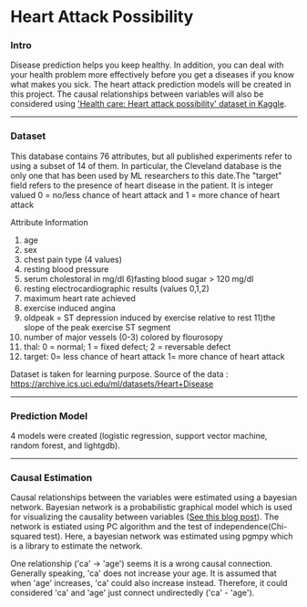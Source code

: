 # Heart Attack Possibility

### Intro
Disease prediction helps you keep healthy. In addition, you can deal with your health problem more effectively before you get a diseases if you know what makes you sick. The heart attack prediction models will be created in this project. The causal relationships between variables will also be considered using ['Health care: Heart attack possibility' dataset in Kaggle](https://www.kaggle.com/nareshbhat/health-care-data-set-on-heart-attack-possibility).

---

### Dataset
This database contains 76 attributes, but all published experiments refer to using a subset of 14 of them. In particular, the Cleveland database is the only one that has been used by ML researchers to
this date.The "target" field refers to the presence of heart disease in the patient. It is integer valued 0 = no/less chance of heart attack and 1 = more chance of heart attack

Attribute Information
1) age
2) sex
3) chest pain type (4 values)
4) resting blood pressure
5) serum cholestoral in mg/dl
6)fasting blood sugar > 120 mg/dl
7) resting electrocardiographic results (values 0,1,2)
8) maximum heart rate achieved
9) exercise induced angina
10) oldpeak = ST depression induced by exercise relative to rest
11)the slope of the peak exercise ST segment
12) number of major vessels (0-3) colored by flourosopy
13) thal: 0 = normal; 1 = fixed defect; 2 = reversable defect
14) target: 0= less chance of heart attack 1= more chance of heart attack

Dataset is taken for learning purpose. Source of the data : https://archive.ics.uci.edu/ml/datasets/Heart+Disease

---

### Prediction Model
4 models were created (logistic regression, support vector machine, random forest, and lightgdb).


---

### Causal Estimation
Causal relationships between the variables were estimated using a bayesian network. Bayesian network is a probabilistic graphical model which is used for visualizing the causality between variables ([See this blog post](https://deepmind.com/blog/article/Causal_Bayesian_Networks)). The network is estiated using PC algorithm and the test of independence(Chi-squared test). Here, a bayesian network was estimated using pgmpy which is a library to estimate the network.


One relationship ('ca' -> 'age') seems it is a wrong causal connection. Generally speaking, 'ca' does not increase your age. It is assumed that when 'age' increases, 'ca' could also increase instead. Therefore, it could considered 'ca' and 'age' just connect undirectedly ('ca' - 'age').
